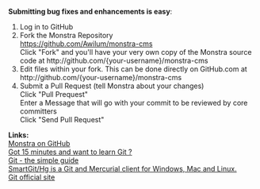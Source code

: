 <p><strong>Submitting bug fixes and enhancements is easy</strong>:</p>
<ol>
<li>Log in to GitHub</li>
<li>Fork the Monstra Repository<br>
<a href="https://github.com/Awilum/monstra-cms">https://github.com/Awilum/monstra-cms</a><br>
Click "Fork" and you'll have your very own copy of the Monstra source code at http://github.com/{your-username}/monstra-cms<br>
</li>
<li>Edit files within your fork. This can be done directly on GitHub.com at http://github.com/{your-username}/monstra-cms</li>
<li>
Submit a Pull Request (tell Monstra about your changes)<br>
        Click "Pull Prequest"<br>
        Enter a Message that will go with your commit to be reviewed by core committers<br>
        Click "Send Pull Request"<br>
</li>
</ol>

<p>
<strong>Links:</strong><br>
<a href="https://github.com/Awilum/monstra-cms/">Monstra on GitHub</a><br>
<a href="http://try.github.com/levels/1/challenges/1">Got 15 minutes and want to learn Git ?</a><br>
<a href="http://rogerdudler.github.com/git-guide/">Git - the simple guide</a><br>
<a href="http://www.syntevo.com/smartgithg/">SmartGit/Hg is a Git and Mercurial client for Windows, Mac and Linux.</a><br>
<a href="http://git-scm.com/">Git official site</a><br>
</p>
